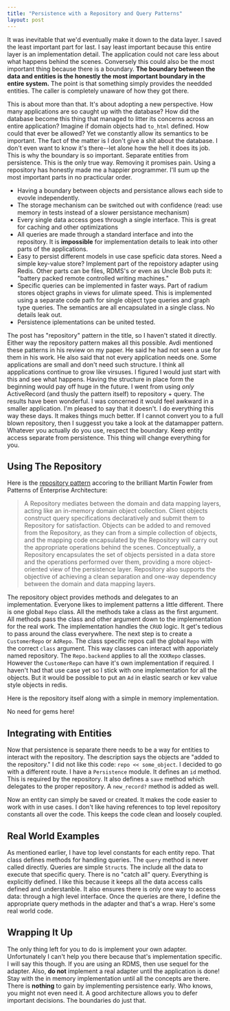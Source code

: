 ```yaml
---
title: "Persistence with a Repository and Query Patterns"
layout: post
---
```


It was inevitable that we'd eventually make it down to the data layer.
I saved the least important part for last. I say least important
because this entire layer is an implementation detail. The application
could not care less about what happens behind the scenes. Conversely
this could also be the most important thing because there is a
boundary. **The boundary between the data and entities is the honestly
the most important boundary in the entire system.** The point is that
something simply provides the needded entities. The caller is
completely unaware of how they got there. 

This is about more than that. It's about adopting a new perspective.
How many applications are so caught up with the database? How did the
database become this thing that managed to litter its concerns across
an entire application? Imagine if domain objects had `to_html`
defined. How could that ever be allowed? Yet we constantly allow its
semantics to be important. The fact of the matter is I don't give a
shit about the database. I don't even want to know it's there--let
alone how the hell it does its job. This is why the boundary is so
important. Separate entities from persistence. This is the only true
way. Removing it promises pain. Using a repository has honestly made
me a happier programmer. I'll sum up the most important parts in no
practicular order.

* Having a boundary between objects and persistance allows each side
  to evovle independently.
* The storage mechanism can be switched out with confidence (read: use
  memory in tests instead of a slower persistance mechanism)
* Every single data access goes through a single interface. This is
  great for caching and other optimizations
* All queries are made through a standard interface and into the
  repository. It is **impossible** for implementation details to leak
  into other parts of the applications.
* Easy to persist different models in use case speficic data stores.
  Need a simple key-value store? Implement part of the repoistory
  adapter using Redis. Other parts can be files, RDMS's or even as
  Uncle Bob puts it: "battery packed remote controlled writing
  machines."
* Specific queries can be implemented in faster ways. Part of radium
  stores object graphs in views for ulimate speed. This is implemented
  using a separate code path for single object type queries and graph
  type queries. The semantics are all encapsulated in a single class.
  No details leak out.
* Persistence iplementations can be united tested.

The post has "repository" pattern in the title, so I haven't stated it
directly. Either way the repository pattern makes all this possible.
Avdi mentioned these patterns in his review on my paper. He said he
had not seen a use for them in his work. He also said that not every
application needs one.  Some applications are small and don't need
such structure. I think all appplications continue to grow like
virsuses. I figured I would just start with this and see what happens.
Having the structure in place form the beginning would pay off huge in
the future. I went from using _only_ ActiveRecord (and thusly the
pattern itself) to repository + query. The results have been
wonderful. I was concerned it would feel awkward in a smaller
application. I'm pleased to say that it doesn't. I do everything this
way these days. It makes things much better. If I cannot convert you
to a full blown repository, then I suggesst you take a look at the
datamapper pattern. Whatever you actually do you use, respect the
boundary. Keep entity access separate from persistence. This thing
will change everything for you.

## Using The Repository

Here is the [repository
pattern](http://martinfowler.com/eaaCatalog/repository.html) accoring
to the brilliant Martin Fowler from Patterns of Enterprise
Architecture:

> A Repository mediates between the domain and data mapping layers,
> acting like an in-memory domain object collection. Client objects
> construct query specifications declaratively and submit them to
> Repository for satisfaction.  Objects can be added to and removed
> from the Repository, as they can from a simple collection of
> objects, and the mapping code encapsulated by the Repository will
> carry out the appropriate operations behind the scenes.
> Conceptually, a Repository encapsulates the set of objects persisted
> in a data store and the operations performed over them, providing a
> more object-oriented view of the persistence layer. Repository also
> supports the objective of achieving a clean separation and one-way
> dependency between the domain and data mapping layers.

The repository object provides methods and delegates to an
implementation. Everyone likes to implement patterns a little
different. There is one global `Repo` class. All the methods take a
class as the first argument. All methods pass the class and other
argument down to the implementation for the real work.  The
implementation handles the `CRUD` logic. It get's tedious to pass
around the class everywhere. The next step is to create a
`CustomerRepo` or `AdRepo`. The class specific repos call the global
`Repo` with the correct `class` argument. This way classes can
interact with apporiately named repository. The `Repo.backend` applies
to all the `XXXRepo` classes. However the `CustomerRepo` can have it's
own implementation if required. I haven't had that use case yet so I
stick with one implementation for all the objects. But it would be
possible to put an `Ad` in elastic search or kev value style objects
in redis.

Here is the repository itself along with a simple in memory
implementation.

<script
src="https://gist.github.com/ahawkins/2779c646a604b21bd1b2.js"></script>

No need for gems here!

## Integrating with Entities

Now that persistence is separate there needs to be a way for entities
to interact with the repository. The description says the objects are
"added to the repository." I did not like this code: `repo <<
some_object`. I decided to go with a different route. I have a
`Persistence` module. It defines an `id` method. This is required by
the repository. It also defines a `save` method which delegates to the
proper repository. A `new_record?` method is added as well.

<script
src="https://gist.github.com/ahawkins/0c3eb4149ab41ca3e4b7.js"></script>

Now an entity can simply be saved or created. It makes the code easier
to work with in use cases. I don't like having references to top level
repository constants all over the code. This keeps the code clean and
loosely coupled.

## Real World Examples

As mentioned earlier, I have top level constants for each entity repo.
That class defines methods for handling queries. The `query` method is
never called directly. Queries are simple `Struct`s. The include all
the data to execute that specific query. There is no "catch all"
query. Everything is explicitly defined. I like this because it keeps
all the data access calls defined and understanble. It also ensures
there is only one way to access data: through a high level interface.
Once the queries are there, I define the appropriate query methods in
the adapter and that's a wrap. Here's some real world code.

<script
src="https://gist.github.com/ahawkins/9168491345aafdbd3d8a.js"></script>

## Wrapping It Up

The only thing left for you to do is implement your own adapter.
Unfortunately I can't help you there because that's implementation
specific. I will say this though. If you are using an RDMS, then use
sequel for the adapter. Also, **do not** implement a real adapter
until the application is done! Stay with the in memory implementation
until all the concepts are there. There is **nothing** to gain by
implementing persistence early. Who knows, you might not even need it.
A good architecture allows you to defer important decisions. The
boundaries do just that.
